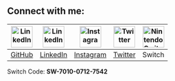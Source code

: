 ## Connect with me:

<p align="center">
  
<a href="https://github.com/AbhishekDutt"><img alt="LinkedIn" src="https://github.com/AbhishekDutt/AbhishekDutt/raw/master/icons/github-square-512.png" width="50" height="50"></a>|<a href="https://www.linkedin.com/in/abhishekdutt01/"><img alt="LinkedIn" src="https://github.com/AbhishekDutt/AbhishekDutt/raw/master/icons/sm-icons-linkedIn-In-tm.png" width="50" height="50"></a>|<a href="https://www.instagram.com/abhishek.dutt/"><img alt="Instagram" src="https://github.com/AbhishekDutt/AbhishekDutt/raw/master/icons/sm-icons-instagram-app-icon.png" width="50" height="50"></a>|<a href="https://twitter.com/_AbhishekDutt01"><img alt="Twitter" src="https://github.com/AbhishekDutt/AbhishekDutt/raw/master/icons/sm-icons-twitter-social-icon-rounded-square-color.png" width="50" height="50"></a>|<img alt="Nintendo Switch" src="https://github.com/AbhishekDutt/AbhishekDutt/raw/master/icons/switch_white.png" width="50" height="50"/>
:--:|:--:|:--:|:--:|:--:
[GitHub](https://github.com/AbhishekDutt "GitHub")|[LinkedIn](https://www.linkedin.com/in/abhishekdutt01/ "LinkedIn")|[Instagram](https://www.instagram.com/abhishek.dutt/ "Instagram")|[Twitter](https://twitter.com/_AbhishekDutt01 "Twitter")|Switch

Switch Code: <b>SW-7010-0712-7542</b>

</p>
